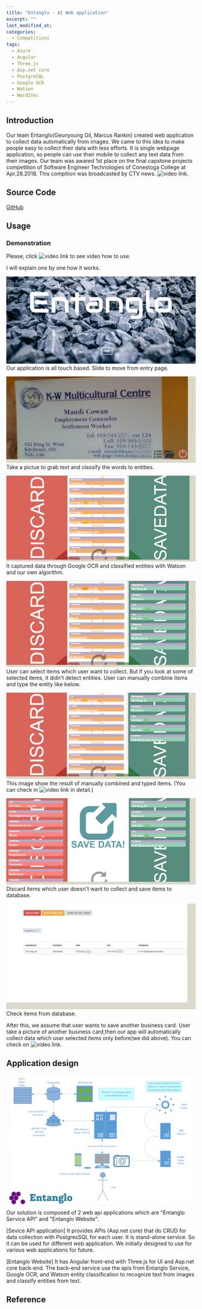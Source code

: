 ```yaml
---
title: "Entanglo - AI Web application"
excerpt: ""
last_modified_at:
categories:
  - Competitions
tags:
  - Azure
  - Angular
  - Three.js
  - Asp.net core
  - PostgreSQL
  - Google OCR
  - Watson
  - Word2Vec
---
```


## Introduction
Our team Entanglo(Geunyoung Gil, Marcus Rankin) created web application to collect data automatically from images. We came to this idea to make people easy to collect their data with less efforts. It is single webpage application, so people can use their mobile to collect any text data from their images. 
Our team was awared 1st place on the final capstone projects competition of Software Engineer Technologies of Conestoga College at Apr.28.2018. This compition was broadcasted by CTV news. ![video link](https://kitchener.ctvnews.ca/mobile/video?clipId=1381097).

## Source Code
[GitHub](https://kitchener.ctvnews.ca/mobile/video?clipId=1381097)

## Usage

### Demonstration
Please, click ![video link](https://youtu.be/ZwEkdLmXmZ0) to see video how to use.

I will explain one by one how it works.
 
![home](/images/entanglo_home.png)
Our application is all touch based. Slide to move from entry page.

![data_cap](/images/entanglo_data_cap.png)
Take a pictue to grab text and classify the words to entities.

![entanglo_collect_data](/images/entanglo_collect_data.png)
It captured data through Google OCR and classified entities with Watson and our own algorithm.

![entanglo_pick_unknown](/images/entanglo_pick_unknown.png)
User can select items which user want to collect. But if you look at some of selected items,
it didn't detect entities. User can manually combine items and type the entity like below. 

![entanglo_combine_entities](/images/entanglo_combine_entities.png)
This image show the result of manually combined and typed items. (You can check in ![video link](https://youtu.be/ZwEkdLmXmZ0) in detail.)

![entanglo_discard_items](/images/entanglo_discard_items.png)
Discard items which user doesn't want to collect and save items to database.

![entanglo_save_db](/images/entanglo_save_db.png)
Check items from database.

After this, we assume that user wants to save another business card.
User take a picture of another business card,then our app will automatically collect data which user selected items only before(we did above). You can check on ![video link](https://youtu.be/ZwEkdLmXmZ0).

## Application design
![entanglo_save_db](/images/entanglo_design.png)
Our solution is composed of 2 web api applications which are "Entanglo Service API" and "Entanglo Website". 

[Sevice API application] 
It provides APIs (Asp.net core) that do CRUD for data collection with PostgresSQL for each user. It is stand-alone service. So it can be used for different web application. We initially designed to use for various web applications for future. 

[Entanglo Website]
It has Angular front-end with Three.js for UI and Asp.net core back-end. The back-end service use the apis from Entanglo Service, Google OCR, and Watson entity classification to recognize text from images and classify entities from text. 

## Reference
